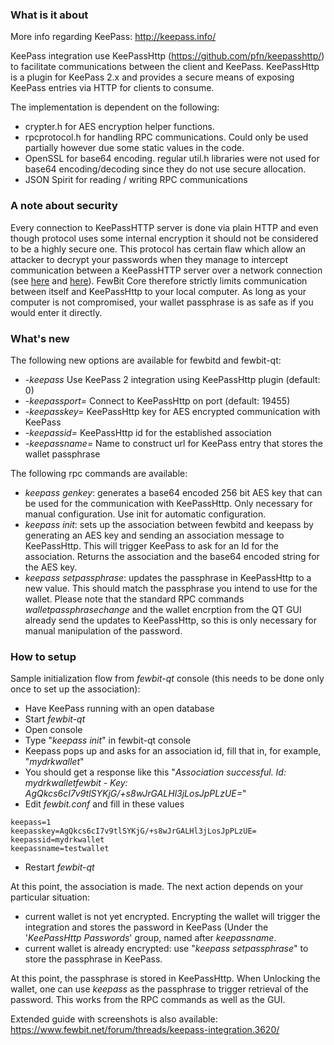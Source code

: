 ### What is it about

More info regarding KeePass: http://keepass.info/

KeePass integration use KeePassHttp (https://github.com/pfn/keepasshttp/) to facilitate communications between the client and KeePass. KeePassHttp is a plugin for KeePass 2.x and provides a secure means of exposing KeePass entries via HTTP for clients to consume.

The implementation is dependent on the following:

-   crypter.h for AES encryption helper functions.
-   rpcprotocol.h for handling RPC communications. Could only be used partially however due some static values in the code.
-   OpenSSL for base64 encoding. regular util.h libraries were not used for base64 encoding/decoding since they do not use secure allocation.
-   JSON Spirit for reading / writing RPC communications

### A note about security

Every connection to KeePassHTTP server is done via plain HTTP and even though protocol uses some internal encryption it should not be considered to be a highly secure one. This protocol has certain flaw which allow an attacker to decrypt your passwords when they manage to intercept communication between a KeePassHTTP server over a network connection (see [here](https://github.com/pfn/keepasshttp/issues/258) and [here](https://github.com/keepassxreboot/keepassxc/issues/147)). FewBit Core therefore strictly limits communication between itself and KeePassHttp to your local computer. As long as your computer is not compromised, your wallet passphrase is as safe as if you would enter it directly.

### What's new

The following new options are available for fewbitd and fewbit-qt:

-   _-keepass_ Use KeePass 2 integration using KeePassHttp plugin (default: 0)
-   _-keepassport=_ Connect to KeePassHttp on port (default: 19455)
-   _-keepasskey=_ KeePassHttp key for AES encrypted communication with KeePass
-   _-keepassid=_ KeePassHttp id for the established association
-   _-keepassname=_ Name to construct url for KeePass entry that stores the wallet passphrase

The following rpc commands are available:

-   _keepass genkey_: generates a base64 encoded 256 bit AES key that can be used for the communication with KeePassHttp. Only necessary for manual configuration. Use init for automatic configuration.
-   _keepass init_: sets up the association between fewbitd and keepass by generating an AES key and sending an association message to KeePassHttp. This will trigger KeePass to ask for an Id for the association. Returns the association and the base64 encoded string for the AES key.
-   _keepass setpassphrase_: updates the passphrase in KeePassHttp to a new value. This should match the passphrase you intend to use for the wallet. Please note that the standard RPC commands _walletpassphrasechange_ and the wallet encrption from the QT GUI already send the updates to KeePassHttp, so this is only necessary for manual manipulation of the password.

### How to setup

Sample initialization flow from _fewbit-qt_ console (this needs to be done only once to set up the association):

-   Have KeePass running with an open database
-   Start _fewbit-qt_
-   Open console
-   Type "_keepass init_" in fewbit-qt console
-   Keepass pops up and asks for an association id, fill that in, for example, "_mydrkwallet_"
-   You should get a response like this "_Association successful. Id: mydrkwalletfewbit - Key: AgQkcs6cI7v9tlSYKjG/+s8wJrGALHl3jLosJpPLzUE=_"
-   Edit _fewbit.conf_ and fill in these values

```
keepass=1
keepasskey=AgQkcs6cI7v9tlSYKjG/+s8wJrGALHl3jLosJpPLzUE=
keepassid=mydrkwallet
keepassname=testwallet
```

-   Restart _fewbit-qt_

At this point, the association is made. The next action depends on your particular situation:

-   current wallet is not yet encrypted. Encrypting the wallet will trigger the integration and stores the password in KeePass (Under the '_KeePassHttp Passwords_' group, named after _keepassname_.
-   current wallet is already encrypted: use "_keepass setpassphrase_" to store the passphrase in KeePass.

At this point, the passphrase is stored in KeePassHttp. When Unlocking the wallet, one can use _keepass_ as the passphrase to trigger retrieval of the password. This works from the RPC commands as well as the GUI.

Extended guide with screenshots is also available: https://www.fewbit.net/forum/threads/keepass-integration.3620/

